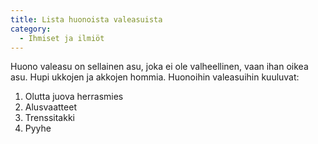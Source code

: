 ```yaml
---
title: Lista huonoista valeasuista
category:
  - Ihmiset ja ilmiöt
---
```

Huono valeasu on sellainen asu, joka ei ole valheellinen, vaan ihan oikea asu. Hupi ukkojen ja akkojen hommia. Huonoihin valeasuihin kuuluvat:

1. Olutta juova herrasmies
2. Alusvaatteet
3. Trenssitakki
4. Pyyhe
